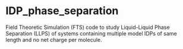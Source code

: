 # IDP_phase_separation
Field Theoretic Simulation (FTS) code to study Liquid-Liquid Phase Separation (LLPS) of systems 
containing multiple model IDPs of same length and no net charge per molecule.


